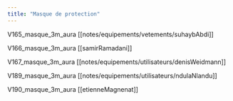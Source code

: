 ```yaml
---
title: "Masque de protection"
---
```


V165_masque_3m_aura [[notes/equipements/vetements/suhaybAbdi]]

V166_masque_3m_aura [[samirRamadani]]

V167_masque_3m_aura [[notes/equipements/utilisateurs/denisWeidmann]]

V189_masque_3m_aura [[notes/equipements/utilisateurs/ndulaNlandu]]

V190_masque_3m_aura [[etienneMagnenat]]
